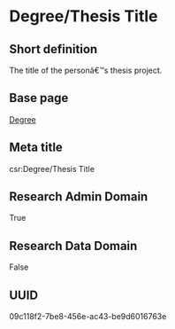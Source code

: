 # Degree/Thesis Title
## Short definition
The title of the personâ€™s thesis project.
## Base page
[Degree](../Objects/Degree.md)
## Meta title
csr:Degree/Thesis Title
## Research Admin Domain
True
## Research Data Domain
False
## UUID
09c118f2-7be8-456e-ac43-be9d6016763e
